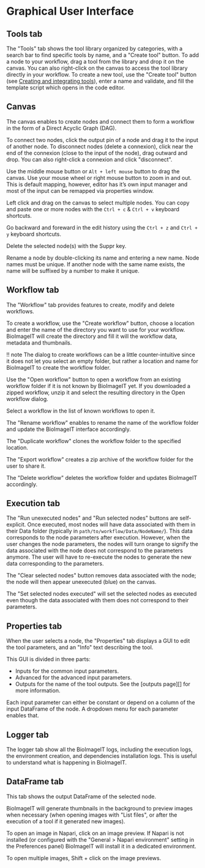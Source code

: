 # Graphical User Interface

## Tools tab

The "Tools" tab shows the tool library organized by categories, with a search bar to find specific tools by name, and a "Create tool" button.
To add a node to your workflow, drag a tool from the library and drop it on the canvas. You can also right-click on the canvas to access the tool library directly in your workflow.
To create a new tool, use the "Create tool" button (see [Creating and integrating tools](tool_integration.md)), enter a name and validate, and fill the template script which opens in the code editor.

## Canvas

The canvas enables to create nodes and connect them to form a workflow in the form of a Direct Acyclic Graph (DAG).

To connect two nodes, click the output pin of a node and drag it to the input of another node.
To disconnect nodes (delete a connexion), click near the end of the connexion (close to the input of the node), drag outward and drop. You can also right-click a connexion and click "disconnect".

Use the middle mouse button or `Alt + left mouse` button to drag the canvas. Use your mouse wheel or right mouse button to zoom in and out. This is default mapping, however, editor has it’s own input manager and most of the input can be remapped via properties window.

Left click and drag on the canvas to select multiple nodes.
You can copy and paste one or more nodes with the `Ctrl + c` & `Ctrl + v` keyboard shortcuts.

Go backward and foreward in the edit history using the `Ctrl + z` and `Ctrl + y` keyboard shortcuts.

Delete the selected node(s) with the Suppr key.

Rename a node by double-clicking its name and entering a new name. Node names must be unique. If another node with the same name exists, the name will be suffixed by a number to make it unique.

## Workflow tab

The "Workflow" tab provides features to create, modify and delete workflows.

To create a workflow, use the "Create workflow" button, choose a location and enter the name of the directory you want to use for your workflow. BioImageIT will create the directory and fill it will the workflow data, metadata and thumbnails.

!! note
    The dialog to create workflows can be a little counter-intuitive since it does not let you select an empty folder, but rather a location and name for BioImageIT to create the workflow folder.

Use the "Open workflow" button to open a workflow from an existing workflow folder if it is not known by BioImageIT yet. If you downloaded a zipped workflow, unzip it and select the resulting directory in the Open workflow dialog.

Select a workflow in the list of known workflows to open it.

The "Rename workflow" enables to rename the name of the workflow folder and update the BioImageIT interface accordingly.

The "Duplicate workflow" clones the workflow folder to the specified location.

The "Export workflow" creates a zip archive of the workflow folder for the user to share it.

The "Delete workflow" deletes the workflow folder and updates BioImageIT accordingly.

## Execution tab

The "Run unexecuted nodes" and "Run selected nodes" buttons are self-explicit. Once executed, most nodes will have data associated with them in their Data folder (typically in `path/to/workflow/Data/NodeName/`). This data corresponds to the node parameters after execution. However, when the user changes the node parameters, the nodes will turn orange to signify the data associated with the node does not correspond to the parameters anymore. The user will have to re-execute the nodes to generate the new data corresponding to the parameters.

The "Clear selected nodes" button removes data associated with the node; the node will then appear unexecuted (blue) on the canvas.

The "Set selected nodes executed" will set the selected nodes as executed even though the data associated with them does not correspond to their parameters.

## Properties tab

When the user selects a node, the "Properties" tab displays a GUI to edit the tool parameters, and an "Info" text describing the tool.

This GUI is divided in three parts: 
- Inputs for the common input parameters.
- Advanced for the advanced input parameters.
- Outputs for the name of the tool outputs. See the [outputs page][] for more information.

Each input parameter can either be constant or depend on a column of the input DataFrame of the node. A dropdown menu for each parameter enables that.


## Logger tab

The logger tab show all the BioImageIT logs, including the execution logs, the environment creation, and dependencies installation logs. This is useful to understand what is happening in BioImageIT.

## DataFrame tab

This tab shows the output DataFrame of the selected node. 

BioImageIT will generate thumbnails in the background to preview images when necessary (when opening images with "List files", or after the execution of a tool if it generated new images).

To open an image in Napari, click on an image preview. If Napari is not installed (or configured with the "General > Napari environment" setting in the Preferences panel) BioImageIT will install it in a dedicated environment.

To open multiple images, Shift + click on the image previews.
